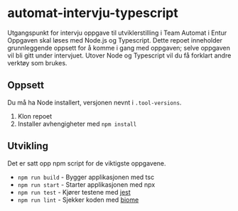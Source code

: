 # automat-intervju-typescript

Utgangspunkt for intervju oppgave til utviklerstilling i Team Automat i Entur
Oppgaven skal løses med Node.js og Typescript.
Dette repoet inneholder grunnleggende oppsett for å komme i gang med oppgaven;
selve oppgaven vil bli gitt under intervjuet.
Utover Node og Typescript vil du få forklart andre verktøy som brukes.

## Oppsett

Du må ha Node installert, versjonen nevnt i `.tool-versions`.

1. Klon repoet
2. Installer avhengigheter med `npm install`

## Utvikling

Det er satt opp npm script for de viktigste oppgavene.

- `npm run build` - Bygger applikasjonen med tsc
- `npm run start` - Starter applikasjonen med npx
- `npm run test` - Kjører testene med [jest](https://jestjs.io)
- `npm run lint` - Sjekker koden med [biome](https://biomejs.org/)
